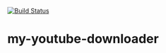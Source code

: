 [![Build Status](https://travis-ci.com/cr4ftsm4n/my-youtube-downloader.svg?branch=master)](https://travis-ci.com/cr4ftsm4n/my-youtube-downloader)

# my-youtube-downloader

